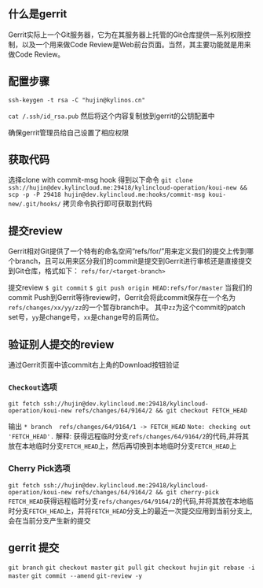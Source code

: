 ## 什么是gerrit

Gerrit实际上一个Git服务器，它为在其服务器上托管的Git仓库提供一系列权限控制，以及一个用来做Code Review是Web前台页面。当然，其主要功能就是用来做Code Review。

## 配置步骤

`ssh-keygen -t rsa -C "hujin@kylinos.cn"`

`cat /.ssh/id_rsa.pub` 然后将这个内容复制放到gerrit的公钥配置中

确保gerrit管理员给自己设置了相应权限

## 获取代码

选择clone with commit-msg hook 得到以下命令
`git clone ssh://hujin@dev.kylincloud.me:29418/kylincloud-operation/koui-new && scp -p -P 29418 hujin@dev.kylincloud.me:hooks/commit-msg koui-new/.git/hooks/`
拷贝命令执行即可获取到代码

## 提交review

Gerrit相对Git提供了一个特有的命名空间“refs/for/”用来定义我们的提交上传到哪个branch，且可以用来区分我们的commit是提交到Gerrit进行审核还是直接提交到Git仓库，格式如下：
`refs/for/<target-branch>`

提交review
`$ git commit`
`$ git push origin HEAD:refs/for/master`
当我们的commit Push到Gerrit等待review时，Gerrit会将此commit保存在一个名为`refs/changes/xx/yy/zz`的一个暂存branch中。
其中`zz`为这个commit的patch set号，`yy`是change号，`xx`是change号的后两位。

## 验证别人提交的review

通过Gerrit页面中该commit右上角的Download按钮验证

### `Checkout`选项
`git fetch ssh://hujin@dev.kylincloud.me:29418/kylincloud-operation/koui-new refs/changes/64/9164/2 && git checkout FETCH_HEAD`

输出
`* branch  refs/changes/64/9164/1 -> FETCH_HEAD`
`Note: checking out 'FETCH_HEAD'.`
解释:
获得远程临时分支`refs/changes/64/9164/2`的代码,并将其放在本地临时分支`FETCH_HEAD`上，然后再切换到本地临时分支`FETCH_HEAD`上


### Cherry Pick选项
`git fetch ssh://hujin@dev.kylincloud.me:29418/kylincloud-operation/koui-new refs/changes/64/9164/2 && git cherry-pick FETCH_HEAD`获得远程临时分支`refs/changes/64/9164/2`的代码,并将其放在本地临时分支`FETCH_HEAD`上，并将`FETCH_HEAD`分支上的最近一次提交应用到当前分支上,会在当前分支产生新的提交



## gerrit 提交

`git branch`
`git checkout master`
`git pull`
`git checkout hujin`
`git rebase -i master`
`git commit --amend`
`git-review -y`